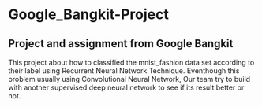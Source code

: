 # Google_Bangkit-Project
## Project and assignment from Google Bangkit 
This project about how to classified the mnist_fashion data set according to their label using Recurrent Neural Network Technique. 
Eventhough this problem usually using Convolutional Neural Network, Our team try to build with another supervised deep neural network to see if its result better or not.
